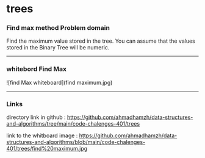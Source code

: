 # trees 

### Find max method Problem domain

Find the maximum value stored in the tree. You can assume that the values stored in the Binary Tree will be numeric.

---

### whitebord Find Max

![find Max whiteboard](find maximum.jpg)

---
### Links 

directory link in github : https://github.com/ahmadhamzh/data-structures-and-algorithms/tree/main/code-chalenges-401/trees 

link to the whitboard image :  https://github.com/ahmadhamzh/data-structures-and-algorithms/blob/main/code-chalenges-401/trees/find%20maximum.jpg

